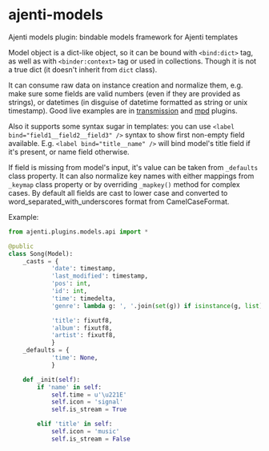 ajenti-models
=============

Ajenti models plugin: bindable models framework for Ajenti templates

Model object is a dict-like object, so it can be bound with `<bind:dict>` tag, as well as with `<binder:context>` tag
or used in collections. Though it is not a true dict (it doesn't inherit from `dict` class).

It can consume raw data on instance creation and normalize them, e.g. make sure some fields are valid numbers
(even if they are provided as strings), or datetimes (in disguise of datetime formatted as string or unix timestamp).
Good live examples are in [transmission][] and [mpd][] plugins.

[transmission]: http://github.com/kstep/ajenti-transmission
[mpd]: http://github.com/kstep/ajenti-mpd

Also it supports some syntax sugar in templates: you can use `<label bind="field1__field2__field3" />` syntax to show 
first non-empty field available. E.g. `<label bind="title__name" />` will bind model's title field if it's present,
or name field otherwise.

If field is missing from model's input, it's value can be taken from `_defaults` class property.
It can also normalize key names with either mappings from `_keymap` class property or by overriding `_mapkey()`
method for complex cases. By default all fields are cast to lower case and converted to word_separated_with_underscores
format from CamelCaseFormat.

Example:

```python
from ajenti.plugins.models.api import *

@public
class Song(Model):
    _casts = {
            'date': timestamp,
            'last_modified': timestamp,
            'pos': int,
            'id': int,
            'time': timedelta,
            'genre': lambda g: ', '.join(set(g)) if isinstance(g, list) else g,

            'title': fixutf8,
            'album': fixutf8,
            'artist': fixutf8,
            }
    _defaults = {
            'time': None,
            }

    def _init(self):
        if 'name' in self:
            self.time = u'\u221E'
            self.icon = 'signal'
            self.is_stream = True

        elif 'title' in self:
            self.icon = 'music'
            self.is_stream = False
```
